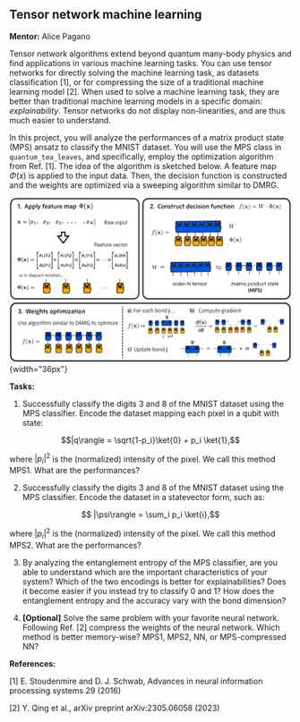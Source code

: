 ## Tensor network machine learning

**Mentor:** Alice Pagano

Tensor network algorithms extend beyond quantum many-body physics and find applications in various machine learning tasks. You can use tensor networks for directly solving the machine learning task, as datasets classification [1], or for compressing the size of a traditional machine learning model [2]. When used to solve a machine learning task, they are better than traditional machine learning models in a specific domain: *explainability*. Tensor networks do not display non-linearities, and are thus much easier to understand.

In this project, you will analyze the performances of a matrix product state (MPS)
ansatz to classify the MNIST dataset. You will use the MPS class in `quantum_tea_leaves`, and specifically, employ the optimization algorithm from Ref. [1]. The idea of the algorithm is sketched below. A feature map $`\Phi(x)`$ is applied to the input data. Then, the decision function is constructed and the weights are optimized via a sweeping algorithm similar to DMRG.

![mps_lego](mps_lego.png){width="36px"}

**Tasks:**

1. Successfully classify the digits $`3`$ and $`8`$ of the MNIST dataset using the MPS
classifier. Encode the dataset mapping each pixel in
a qubit with state:
```math
|q\rangle = \sqrt{1-p_i}\ket{0} + p_i \ket{1},
```
where $`|p_i|^2`$ is the (normalized) intensity of the pixel. We call this method MPS1.
What are the performances?

2. Successfully classify the digits $`3`$ and $`8`$ of the MNIST dataset using the MPS classifier. Encode the dataset in a statevector form, such as:
```math
    |\psi\rangle = \sum_i p_i \ket{i},
```
where $`|p_i|^2`$ is the (normalized) intensity of the pixel. We call this method MPS2. What are the performances?

3. By analyzing the entanglement entropy of the MPS classifier, are you able to understand which are the important characteristics of your system? Which of the two encodings is better for explainabilities? Does it become easier if you instead try to classify $`0`$ and $`1`$? How does the entanglement entropy and the accuracy vary with the bond dimension?

4. **[Optional]** Solve the same problem with your favorite neural network. Following Ref. [2] compress the weights of the neural network. Which method is better memory-wise? MPS1, MPS2, NN, or MPS-compressed NN?

**References:**

[1] E. Stoudenmire and D. J. Schwab, Advances in neural information processing systems 29 (2016)

[2] Y. Qing et al., arXiv preprint arXiv:2305.06058 (2023)